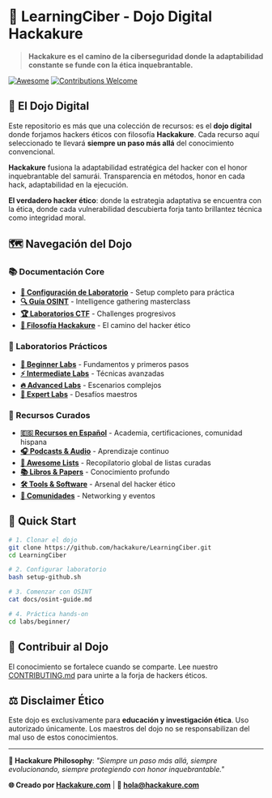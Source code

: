 # 🥷 LearningCiber - Dojo Digital Hackakure

> **Hackakure es el camino de la ciberseguridad donde la adaptabilidad constante se funde con la ética inquebrantable.**

[![Awesome](https://awesome.re/badge.svg)](https://awesome.re)
[![Contributions Welcome](https://img.shields.io/badge/contributions-welcome-brightgreen.svg?style=flat)](CONTRIBUTING.md)

## 🎯 El Dojo Digital

Este repositorio es más que una colección de recursos: es el **dojo digital** donde forjamos hackers éticos con filosofía **Hackakure**. Cada recurso aquí seleccionado te llevará **siempre un paso más allá** del conocimiento convencional.

**Hackakure** fusiona la adaptabilidad estratégica del hacker con el honor inquebrantable del samurái. Transparencia en métodos, honor en cada hack, adaptabilidad en la ejecución.

**El verdadero hacker ético**: donde la estrategia adaptativa se encuentra con la ética, donde cada vulnerabilidad descubierta forja tanto brillantez técnica como integridad moral.

## 🗺️ Navegación del Dojo

### 📚 Documentación Core
- **[🧪 Configuración de Laboratorio](docs/lab-setup.md)** - Setup completo para práctica
- **[🔍 Guía OSINT](docs/osint-guide.md)** - Intelligence gathering masterclass
- **[🏆 Laboratorios CTF](docs/ctf-labs.md)** - Challenges progresivos
- **[🥷 Filosofía Hackakure](docs/philosophy.md)** - El camino del hacker ético

### 🎯 Laboratorios Prácticos
- **[🌱 Beginner Labs](labs/beginner/)** - Fundamentos y primeros pasos
- **[⚡ Intermediate Labs](labs/intermediate/)** - Técnicas avanzadas
- **[🔥 Advanced Labs](labs/advanced/)** - Escenarios complejos
- **[👑 Expert Labs](labs/expert/)** - Desafíos maestros

### 📖 Recursos Curados
- **[🇪🇸 Recursos en Español](resources/spanish-resources.md)** - Academia, certificaciones, comunidad hispana
- **[🎧 Podcasts & Audio](resources/podcasts-audio.md)** - Aprendizaje continuo
- **[🌟 Awesome Lists](resources/awesome-lists.md)** - Recopilatorio global de listas curadas
- **[📚 Libros & Papers](resources/books-papers.md)** - Conocimiento profundo
- **[🛠️ Tools & Software](resources/tools-software.md)** - Arsenal del hacker ético
- **[👥 Comunidades](resources/communities.md)** - Networking y eventos

## 🚀 Quick Start

```bash
# 1. Clonar el dojo
git clone https://github.com/hackakure/LearningCiber.git
cd LearningCiber

# 2. Configurar laboratorio
bash setup-github.sh

# 3. Comenzar con OSINT
cat docs/osint-guide.md

# 4. Práctica hands-on
cd labs/beginner/
```

## 🤝 Contribuir al Dojo

El conocimiento se fortalece cuando se comparte. Lee nuestro [CONTRIBUTING.md](CONTRIBUTING.md) para unirte a la forja de hackers éticos.

## ⚖️ Disclaimer Ético

Este dojo es exclusivamente para **educación y investigación ética**. Uso autorizado únicamente. Los maestros del dojo no se responsabilizan del mal uso de estos conocimientos.

---

**🥷 Hackakure Philosophy**: *"Siempre un paso más allá, siempre evolucionando, siempre protegiendo con honor inquebrantable."*

**🌐 Creado por [Hackakure.com](https://hackakure.com)** | **📧 [hola@hackakure.com](mailto:hola@hackakure.com)**